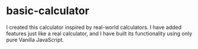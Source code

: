 # basic-calculator
I created this calculator inspired by real-world calculators. I have added features just like a real calculator, and I have built its functionality using only pure Vanilla JavaScript.

